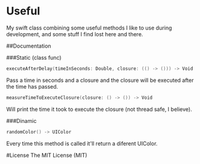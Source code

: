 # Useful

My swift class combining some useful methods I like to use during development, and some stuff I find lost here and there.

##Documentation

###Static (class func)
```swift
executeAfterDelay(timeInSeconds: Double, closure: (() -> ())) -> Void
```
Pass a time in seconds and a closure and the closure will be executed after the time has passed.

```swift
measureTimeToExecuteClosure(closure: () -> ()) -> Void
```
Will print the time it took to execute the closure (not thread safe, I believe).

###Dinamic
```swift
randomColor() -> UIColor
```
Every time this method is called it'll return a diferent UIColor. 

#License
The MIT License (MIT)